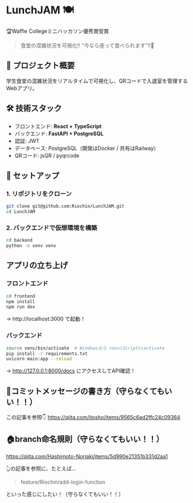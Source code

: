 # LunchJAM 🍽️
🏆Waffle Collegeミニハッカソン優秀賞受賞
> 食堂の混雑状況を可視化‼️
> "今なら座って食べられます"!!💫

## 🎯 プロジェクト概要
学生食堂の混雑状況をリアルタイムで可視化し、QRコードで入退室を管理するWebアプリ。

## 🛠 技術スタック
- フロントエンド: **React + TypeScript**
- バックエンド: **FastAPI + PostgreSQL**
- 認証: JWT
- データベース: PostgreSQL（開発はDocker / 共有はRailway）
- QRコード: jsQR / pyqrcode

## 🚀 セットアップ
### 1. リポジトリをクローン
```sh
git clone git@github.com:Riochin/LunchJAM.git
cd LunchJAM
```

### 2. バックエンドで仮想環境を構築
```sh
cd backend
python -m venv venv
```

## アプリの立ち上げ
### フロントエンド
```sh
cd frontend
npm install
npm run dev
```
→ http://localhost:3000 で起動！

### バックエンド
```sh
source venv/bin/activate  # Windowsなら venv\Scripts\activate
pip install -r requirements.txt
uvicorn main:app --reload
```
→ http://127.0.0.1:8000/docs にアクセスしてAPI確認！

## 📝コミットメッセージの書き方（守らなくてもいい！！）
この記事を参照👇
https://qiita.com/itosho/items/9565c6ad2ffc24c09364

## 🏠branch命名規則（守らなくてもいい！！）
https://qiita.com/Hashimoto-Noriaki/items/5d990e21351b331d2aa1

👆の記事を参照に、たとえば...

> feature/Riochin/add-login-function

といった感じにしたい！（守らなくてもいい！！）
